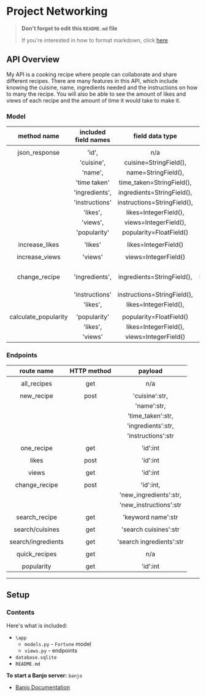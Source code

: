 # Project Networking


> **Don't forget to edit this `README.md` file**
>
> If you're interested in how to format markdown, click [here](https://www.markdownguide.org/basic-syntax/#images-1)

## API Overview

My API is a cooking recipe where people can collaborate and share different recipes. There are many features in this API, which include knowing the cuisine, name, ingredients needed and the instructions on how to many the recipe. You will also be able to see the amount of likes and views of each recipe and the amount of time it would take to make it. 

### Model

|      method name     | included field names |       field data type       |            parameter            |
|:--------------------:|:--------------------:|:---------------------------:|:-------------------------------:|
|                      |                      |                             |                                 |
|     json_response    |         'id',        |             n/a             |               self              |
|                      |      'cuisine',      |    cuisine=StringField(),   |                                 |
|                      |        'name',       |     name=StringField(),     |                                 |
|                      |     'time taken'     |  time_taken=StringField(),  |                                 |
|                      |    'ingredients',    |  ingredients=StringField(), |                                 |
|                      |    'instructions'    | instructions=StringField(), |                                 |
|                      |       'likes',       |    likes=IntegerField(),    |                                 |
|                      |       'views',       |    views=IntegerField(),    |                                 |
|                      |     'popularity'     |   popularity=FloatField()   |                                 |
|                      |                      |                             |                                 |
|    increase_likes    |        'likes'       |     likes=IntegerField()    |               self              |
|                      |                      |                             |                                 |
|    increase_views    |        'views'       |     views=IntegerField()    |               self              |
|                      |                      |                             |                                 |
|     change_recipe    |    'ingredients',    |  ingredients=StringField(), | self, ingredients, instructions |
|                      |    'instructions'    | instructions=StringField(), |                                 |
|                      |       'likes',       |    likes=IntegerField(),    |                                 |
|                      |                      |                             |                                 |
| calculate_popularity |     'popularity'     |   popularity=FloatField()   |               self              |
|                      |       'likes',       |    likes=IntegerField(),    |                                 |
|                      |        'views'       |     views=IntegerField()    |                                 |

### Endpoints

|     route name     | HTTP method |          payload         |
|:------------------:|:-----------:|:------------------------:|
|                    |             |                          |
|     all_recipes    |     get     |            n/a           |
|                    |             |                          |
|     new_recipe     |     post    |      'cuisine':str,      |
|                    |             |        'name':str,       |
|                    |             |     'time_taken':str,    |
|                    |             |    'ingredients':str,    |
|                    |             |    'instructions':str    |
|                    |             |                          |
|     one_recipe     |     get     |         'id':int         |
|                    |             |                          |
|        likes       |     post    |         'id':int         |
|                    |             |                          |
|        views       |     get     |         'id':int         |
|                    |             |                          |
|    change_recipe   |     post    |         'id':int,        |
|                    |             |  'new_ingredients':str,  |
|                    |             |  'new_instructions':str  |
|                    |             |                          |
|    search_recipe   |     get     |    'keyword name':str    |
|                    |             |                          |
|   search/cuisines  |     get     |   'search cuisines':str  |
|                    |             |                          |
| search/ingredients |     get     | 'search ingredients':str |
|                    |             |                          |
|    quick_recipes   |     get     |            n/a           |
|                    |             |                          |
|     popularity     |     get     |         'id':int         |

---

## Setup

### Contents

Here's what is included:
- `\app`
    - `models.py` - `Fortune` model
    - `views.py` - endpoints
- `database.sqlite`  
- `README.md` 

**To start a Banjo server:** `banjo` 
- [Banjo Documentation](https://the-isf-academy.github.io/banjo_docs/)



